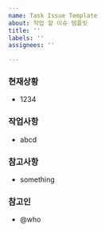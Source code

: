```yaml
---
name: Task Issue Template
about: 작업 할 이슈 템플릿
title: ''
labels: ''
assignees: ''

---
```


### 현재상황

- 1234

### 작업사항

- abcd

### 참고사항

- something

### 참고인

- @who
